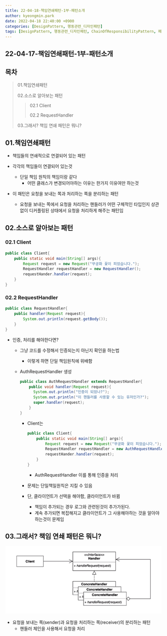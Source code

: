 ```yaml
---
title: 22-04-18-책임연쇄패턴-1부-패턴소개
author: kyeongmin.park
date: 2022-04-18 22:40:00 +0900
categories: [DesignPattern, 행동관련_디자인패턴]
tags: [DesignPattern, 행동관련_디자인패턴, ChainOfResponsibilityPattern, 패턴소개]
---
```


## 22-04-17-책임연쇄패턴-1부-패턴소개

## 목차

> 01.책임연쇄패턴
>
> 02.소스로 알아보는 패턴
>
> > 02.1 Client
> >
> > 02.2 RequestHandler
>
> 03.그래서? 책임 연쇄 패턴은 뭐니?

## 01.책임연쇄패턴

- 책임들의 연쇄적으로 연결되어 있는 패턴
- 각각의 책임들이 연결되어 있는것
  - 단일 책임 원칙의 책임이랑 같다
    - 어떤 클래스가 변경되어야하는 이유는 한가지 이유여만 하는것

- 이 패턴은 요청을 보내는 쪽과 처리하는 쪽을 분리하는 패턴
  - 요청을 보내는 쪽에서 요청을 처리하는 핸들러가 어떤 구체적인 타입인지 상관없이 디커플링된 상태에서 요청을 처리하게 해주는 패턴임

## 02.소스로 알아보는 패턴

### 02.1 Client

```java
public class Client{
    public static void main(String[] args){
        Request request = new Request("무궁화 꽃이 피었습니다.");
        RequestHandler requestHandler = new RequestHandler();
        requestHander.handler(request);
    }
}
```

### 02.2 RequestHandler

```java
public class RequestHandler{
    public handler(Request request){
        System.out.println(request.getBody());
    }
}
```

- 인증, 처리를 해야한다면?

  - 그냥 코드를 수정해서 인증되는지 아닌지 확인을 하는법

    - 이렇게 하면 단일 책임원칙에 위배함

  - AuthRequestHandler 생성

    ```java
    public class AuthRequestHandler extends RequestHandler{
        public void handler(Request request){
          System.out.println("인증이 되었나?");
          System.out.println("이 핸들러를 사용할 수 있는 유저인가?");
          super.handler(request);
        }
    }
    ```

    - Client는 

      ```java
      public class Client{
          public static void main(String[] args){
              Request request = new Request("무궁화 꽃이 피었습니다.");
              RequestHandler requestHandler = new AuthRequestHandler();
              requestHander.handler(request);
          }
      }
      ```

      - AuthRequestHandler 이를 통해 인증을 처리

    - 문제는 단일책일원칙은 지킬 수 있음

    - 단, 클라이언트가 선택을 해야함, 클라이언트가 바뀜

      - 책임이 추가되는 경우 로그와 관련된것이 추가가된다.
      - 계속 추가되면 복잡해지고 클라이언트가 그 사용해야하는 것을 알아야하는것이 문제임

## 03.그래서? 책임 연쇄 패턴은 뭐니?

![image-20220418225406837](../../assets/img/post/22-04-18-책임연쇄패턴-1부-패턴소개.assets/image-20220418225406837.png)

- 요청을 보내는 쪽(sender)과 요청을 처리하는 쪽(receiver)의 분리하는 패턴
  - 핸들러 체인을 사용해서 요청을 처리

